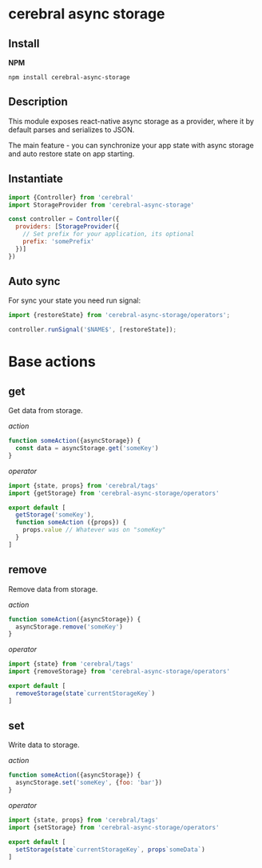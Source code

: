 # cerebral async storage

## Install
**NPM**

`npm install cerebral-async-storage`

## Description
This module exposes react-native async storage as a provider,
where it by default parses and serializes to JSON.

The main feature - you can synchronize your app state with async storage and auto restore state on app starting.

## Instantiate

```js
import {Controller} from 'cerebral'
import StorageProvider from 'cerebral-async-storage'

const controller = Controller({
  providers: [StorageProvider({
    // Set prefix for your application, its optional
    prefix: 'somePrefix'
  })]
})
```
## Auto sync
For sync your state you need run signal:
```javascript
import {restoreState} from 'cerebral-async-storage/operators';

controller.runSignal('$NAME$', [restoreState]);
```

# Base actions
## get
Get data from storage.

*action*
```javascript
function someAction({asyncStorage}) {
  const data = asyncStorage.get('someKey')
}
```

*operator*
```javascript
import {state, props} from 'cerebral/tags'
import {getStorage} from 'cerebral-async-storage/operators'

export default [
  getStorage('someKey'),
  function someAction ({props}) {
    props.value // Whatever was on "someKey"
  }
]
```

## remove
Remove data from storage.

*action*
```javascript
function someAction({asyncStorage}) {
  asyncStorage.remove('someKey')
}
```

*operator*
```javascript
import {state} from 'cerebral/tags'
import {removeStorage} from 'cerebral-async-storage/operators'

export default [
  removeStorage(state`currentStorageKey`)
]
```

## set
Write data to storage.

*action*
```javascript
function someAction({asyncStorage}) {
  asyncStorage.set('someKey', {foo: 'bar'})
}
```

*operator*
```javascript
import {state, props} from 'cerebral/tags'
import {setStorage} from 'cerebral-async-storage/operators'

export default [
  setStorage(state`currentStorageKey`, props`someData`)
]
```
